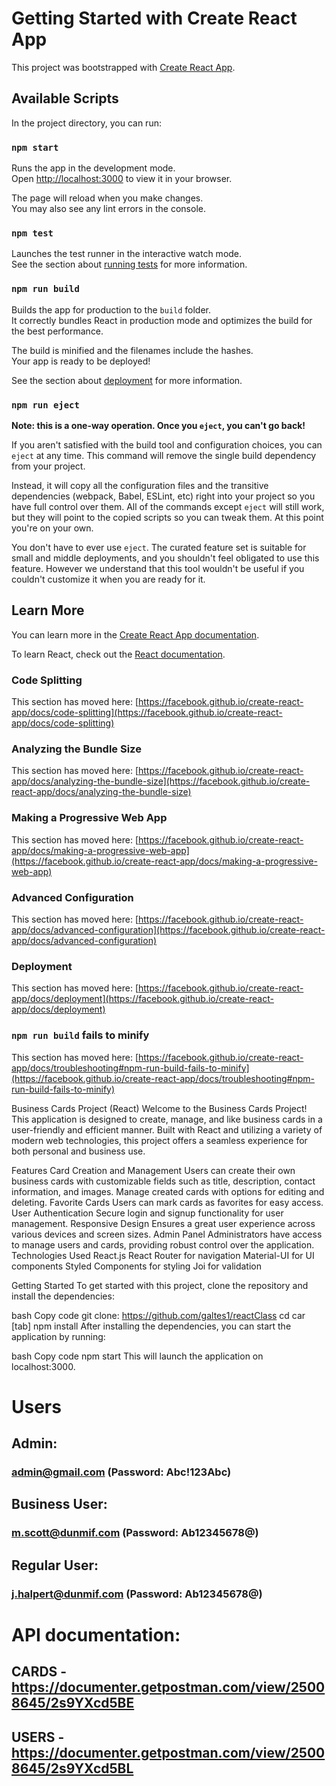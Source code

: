 # Getting Started with Create React App

This project was bootstrapped with [Create React App](https://github.com/facebook/create-react-app).

## Available Scripts

In the project directory, you can run:

### `npm start`

Runs the app in the development mode.\
Open [http://localhost:3000](http://localhost:3000) to view it in your browser.

The page will reload when you make changes.\
You may also see any lint errors in the console.

### `npm test`

Launches the test runner in the interactive watch mode.\
See the section about [running tests](https://facebook.github.io/create-react-app/docs/running-tests) for more information.

### `npm run build`

Builds the app for production to the `build` folder.\
It correctly bundles React in production mode and optimizes the build for the best performance.

The build is minified and the filenames include the hashes.\
Your app is ready to be deployed!

See the section about [deployment](https://facebook.github.io/create-react-app/docs/deployment) for more information.

### `npm run eject`

**Note: this is a one-way operation. Once you `eject`, you can't go back!**

If you aren't satisfied with the build tool and configuration choices, you can `eject` at any time. This command will remove the single build dependency from your project.

Instead, it will copy all the configuration files and the transitive dependencies (webpack, Babel, ESLint, etc) right into your project so you have full control over them. All of the commands except `eject` will still work, but they will point to the copied scripts so you can tweak them. At this point you're on your own.

You don't have to ever use `eject`. The curated feature set is suitable for small and middle deployments, and you shouldn't feel obligated to use this feature. However we understand that this tool wouldn't be useful if you couldn't customize it when you are ready for it.

## Learn More

You can learn more in the [Create React App documentation](https://facebook.github.io/create-react-app/docs/getting-started).

To learn React, check out the [React documentation](https://reactjs.org/).

### Code Splitting

This section has moved here: [https://facebook.github.io/create-react-app/docs/code-splitting](https://facebook.github.io/create-react-app/docs/code-splitting)

### Analyzing the Bundle Size

This section has moved here: [https://facebook.github.io/create-react-app/docs/analyzing-the-bundle-size](https://facebook.github.io/create-react-app/docs/analyzing-the-bundle-size)

### Making a Progressive Web App

This section has moved here: [https://facebook.github.io/create-react-app/docs/making-a-progressive-web-app](https://facebook.github.io/create-react-app/docs/making-a-progressive-web-app)

### Advanced Configuration

This section has moved here: [https://facebook.github.io/create-react-app/docs/advanced-configuration](https://facebook.github.io/create-react-app/docs/advanced-configuration)

### Deployment

This section has moved here: [https://facebook.github.io/create-react-app/docs/deployment](https://facebook.github.io/create-react-app/docs/deployment)

### `npm run build` fails to minify

This section has moved here: [https://facebook.github.io/create-react-app/docs/troubleshooting#npm-run-build-fails-to-minify](https://facebook.github.io/create-react-app/docs/troubleshooting#npm-run-build-fails-to-minify)

Business Cards Project (React)
Welcome to the Business Cards Project! This application is designed to create, manage, and like business cards in a user-friendly and efficient manner. Built with React and utilizing a variety of modern web technologies, this project offers a seamless experience for both personal and business use.

Features
Card Creation and Management
Users can create their own business cards with customizable fields such as title, description, contact information, and images.
Manage created cards with options for editing and deleting.
Favorite Cards
Users can mark cards as favorites for easy access.
User Authentication
Secure login and signup functionality for user management.
Responsive Design
Ensures a great user experience across various devices and screen sizes.
Admin Panel
Administrators have access to manage users and cards, providing robust control over the application.
Technologies Used
React.js
React Router for navigation
Material-UI for UI components
Styled Components for styling
Joi for validation

Getting Started
To get started with this project, clone the repository and install the dependencies:

bash
Copy code
git clone: https://github.com/galtes1/reactClass
cd car [tab]
npm install
After installing the dependencies, you can start the application by running:

bash
Copy code
npm start
This will launch the application on localhost:3000.

# Users

## Admin:

### admin@gmail.com (Password: Abc!123Abc)

## Business User:

### m.scott@dunmif.com (Password: Ab12345678@)

## Regular User:

### j.halpert@dunmif.com (Password: Ab12345678@)

# API documentation:

## CARDS - https://documenter.getpostman.com/view/25008645/2s9YXcd5BE

## USERS - https://documenter.getpostman.com/view/25008645/2s9YXcd5BL
